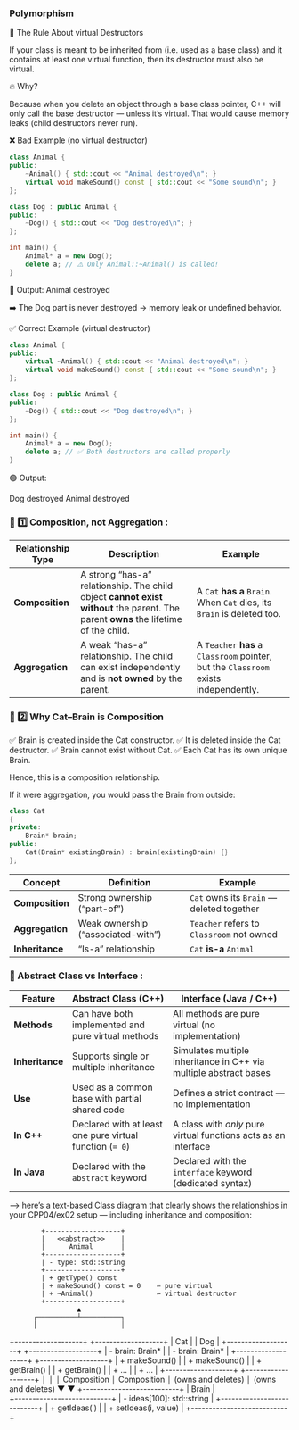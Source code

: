 ###  Polymorphism

🧩 The Rule About virtual Destructors

If your class is meant to be inherited from (i.e. used as a base class) and it contains at least one virtual function,
then its destructor must also be virtual.

🔥 Why?

Because when you delete an object through a base class pointer,
C++ will only call the base destructor — unless it’s virtual.
That would cause memory leaks (child destructors never run).

❌ Bad Example (no virtual destructor)
```cpp
class Animal {
public:
    ~Animal() { std::cout << "Animal destroyed\n"; }
    virtual void makeSound() const { std::cout << "Some sound\n"; }
};

class Dog : public Animal {
public:
    ~Dog() { std::cout << "Dog destroyed\n"; }
};

int main() {
    Animal* a = new Dog();
    delete a; // ⚠️ Only Animal::~Animal() is called!
}
```

🧨 Output:
    Animal destroyed

➡️ The Dog part is never destroyed → memory leak or undefined behavior.

✅ Correct Example (virtual destructor)
```cpp
class Animal {
public:
    virtual ~Animal() { std::cout << "Animal destroyed\n"; }
    virtual void makeSound() const { std::cout << "Some sound\n"; }
};

class Dog : public Animal {
public:
    ~Dog() { std::cout << "Dog destroyed\n"; }
};

int main() {
    Animal* a = new Dog();
    delete a; // ✅ Both destructors are called properly
}
```

🟢 Output:

Dog destroyed
Animal destroyed


### 🧩 1️⃣ Composition, not Aggregation : 

| Relationship Type | Description                                                                                                                         | Example                                                                              |
| ----------------- | ----------------------------------------------------------------------------------------------------------------------------------- | ------------------------------------------------------------------------------------ |
| **Composition**   | A strong “has-a” relationship. The child object **cannot exist without** the parent. The parent **owns** the lifetime of the child. | A `Cat` **has a** `Brain`. When `Cat` dies, its `Brain` is deleted too.              |
| **Aggregation**   | A weak “has-a” relationship. The child can exist independently and is **not owned** by the parent.                                  | A `Teacher` **has** a `Classroom` pointer, but the `Classroom` exists independently. |

### 🧩 2️⃣ Why Cat–Brain is Composition

✅ Brain is created inside the Cat constructor.
✅ It is deleted inside the Cat destructor.
✅ Brain cannot exist without Cat.
✅ Each Cat has its own unique Brain.

Hence, this is a composition relationship.

If it were aggregation, you would pass the Brain from outside:

```cpp
class Cat
{
private:
    Brain* brain;
public:
    Cat(Brain* existingBrain) : brain(existingBrain) {}
};
```

| Concept         | Definition                         | Example                                   |
| --------------- | ---------------------------------- | ----------------------------------------- |
| **Composition** | Strong ownership (“part-of”)       | `Cat` owns its `Brain` — deleted together |
| **Aggregation** | Weak ownership (“associated-with”) | `Teacher` refers to `Classroom` not owned |
| **Inheritance** | “Is-a” relationship                | `Cat` **is-a** `Animal`                   |



### 🧩 Abstract Class vs Interface :


| **Feature**     | **Abstract Class (C++)**                                 | **Interface (Java / C++)**                                        |
| --------------- | -------------------------------------------------------- | ----------------------------------------------------------------- |
| **Methods**     | Can have both implemented and pure virtual methods       | All methods are pure virtual (no implementation)                  |
| **Inheritance** | Supports single or multiple inheritance                  | Simulates multiple inheritance in C++ via multiple abstract bases |
| **Use**         | Used as a common base with partial shared code           | Defines a strict contract — no implementation                     |
| **In C++**      | Declared with at least one pure virtual function (`= 0`) | A class with *only* pure virtual functions acts as an interface   |
| **In Java**     | Declared with the `abstract` keyword                     | Declared with the `interface` keyword (dedicated syntax)          |


--> here’s a text-based Class diagram that clearly shows the relationships in your CPP04/ex02 setup — including inheritance and composition:

            +-------------------+
            |   <<abstract>>    |
            |      Animal       |
            +-------------------+
            | - type: std::string
            +-------------------+
            | + getType() const
            | + makeSound() const = 0    ← pure virtual
            | + ~Animal()                ← virtual destructor
            +-------------------+
                     ▲
          ┌──────────┴──────────┐
          │                     │
+-------------------+   +-------------------+
|       Cat         |   |       Dog         |
+-------------------+   +-------------------+
| - brain: Brain*   |   | - brain: Brain*   |
+-------------------+   +-------------------+
| + makeSound()     |   | + makeSound()     |
| + getBrain()      |   | + getBrain()      |
| + ...             |   | + ...             |
+-------------------+   +-------------------+
          │                     │
          │  Composition        │  Composition
          │  (owns and deletes) │  (owns and deletes)
          ▼                     ▼
        +---------------------------+
        |           Brain           |  
        +---------------------------+ 
        | - ideas[100]: std::string |
        +---------------------------+
        | + getIdeas(i)             |
        | + setIdeas(i, value)      |
        +---------------------------+
